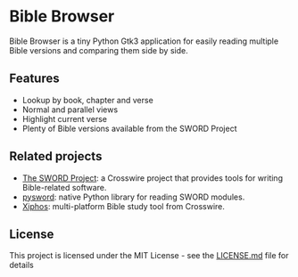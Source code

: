 # Bible Browser

Bible Browser is a tiny Python Gtk3 application for easily reading multiple Bible versions and comparing them side by side.

## Features

* Lookup by book, chapter and verse
* Normal and parallel views
* Highlight current verse
* Plenty of Bible versions available from the SWORD Project

## Related projects

* [The SWORD Project](http://crosswire.org/sword/index.jsp): a Crosswire project that provides tools for writing Bible-related software.
* [pysword](https://gitlab.com/tgc-dk/pysword/): native Python library for reading SWORD modules.
* [Xiphos](https://github.com/crosswire/xiphos): multi-platform Bible study tool from Crosswire.

## License

This project is licensed under the MIT License - see the [LICENSE.md](LICENSE.md) file for details

